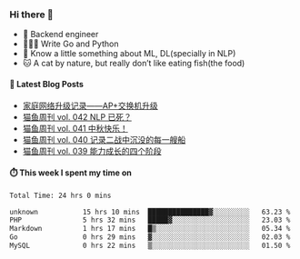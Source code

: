 ### Hi there 👋

- 🔧 Backend engineer
- 👨🏻‍💻 Write Go and Python
- 🔭 Know a little something about ML, DL(specially in NLP)
- 🐱 A cat by nature, but really don’t like eating fish(the food)

#### 📖 Latest Blog Posts
<!-- BLOG-POST-LIST:START -->
- [家庭网络升级记录——AP+交换机升级](https://ameow.xyz/archives/home-network-upgrade-2024)
- [猫鱼周刊 vol. 042 NLP 已死？](https://ameow.xyz/archives/weekly-042)
- [猫鱼周刊 vol. 041 中秋快乐！](https://ameow.xyz/archives/weekly-041)
- [猫鱼周刊 vol. 040 记录二战中沉没的每一艘船](https://ameow.xyz/archives/weekly-040)
- [猫鱼周刊 vol. 039 能力成长的四个阶段](https://ameow.xyz/archives/weekly-039)
<!-- BLOG-POST-LIST:END -->

#### ⏱️ This week I spent my time on
<!--START_SECTION:waka-->

```txt
Total Time: 24 hrs 0 mins

unknown           15 hrs 10 mins  ███████████████▓░░░░░░░░░   63.23 %
PHP               5 hrs 32 mins   █████▓░░░░░░░░░░░░░░░░░░░   23.03 %
Markdown          1 hrs 17 mins   █▒░░░░░░░░░░░░░░░░░░░░░░░   05.34 %
Go                0 hrs 29 mins   ▓░░░░░░░░░░░░░░░░░░░░░░░░   02.03 %
MySQL             0 hrs 22 mins   ▒░░░░░░░░░░░░░░░░░░░░░░░░   01.50 %
```

<!--END_SECTION:waka-->

<!--
**LeslieLeung/LeslieLeung** is a ✨ _special_ ✨ repository because its `README.md` (this file) appears on your GitHub profile.

Here are some ideas to get you started:

- 🔭 I’m currently working on ...
- 🌱 I’m currently learning ...
- 👯 I’m looking to collaborate on ...
- 🤔 I’m looking for help with ...
- 💬 Ask me about ...
- 📫 How to reach me: ...
- 😄 Pronouns: ...
- ⚡ Fun fact: ...
-->
